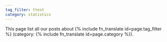 ```yaml
---
tag_filter: ttest
category: statistics
---
```


This page list all our posts about {% include fn_translate id=page.tag_filter %} (category:  {% include fn_translate id=page.category %}).

